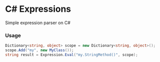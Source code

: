 # C# Expressions

Simple expression parser on C#

### Usage

```csharp
Dictionary<string, object> scope = new Dictionary<string, object>();
scope.Add("my", new MyClass());
string result = Expression.Eval("my.StringMethod()", scope);
```
